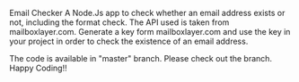 Email Checker
A Node.Js app to check whether an email address exists or not, including the format check. The API used is taken from mailboxlayer.com. Generate a key form mailboxlayer.com and use the key in your project in order to check the existence of an email address.

The code is available in "master" branch. Please check out the branch. Happy Coding!!
